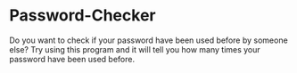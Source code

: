 # Password-Checker

Do you want to check if your password have been used before by someone else? 
Try using this program and it will tell you how many times your password have been used before.
